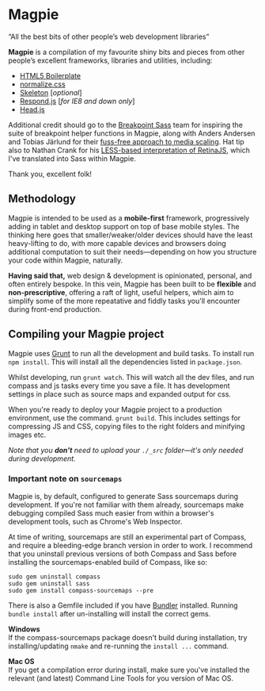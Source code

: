 # Magpie
&ldquo;All the best bits of other people&rsquo;s web development libraries&rdquo;

**Magpie** is a compilation of my favourite shiny bits and pieces from other people&rsquo;s excellent frameworks, libraries and utilities, including:

* [HTML5 Boilerplate](http://html5boilerplate.com/)
* [normalize.css](http://necolas.github.io/normalize.css/)
* [Skeleton](http://getskeleton.com) [_optional_]
* [Respond.js](https://github.com/scottjehl/Respond) [_for IE8 and down only_]
* [Head.js](http://headjs.com/)

Additional credit should go to the [Breakpoint Sass](http://breakpoint-sass.com/) team for inspiring the suite of breakpoint helper functions in Magpie, along with Anders Andersen and Tobias Järlund for their [fuss-free approach to media scaling](http://mobile.smashingmagazine.com/2013/09/16/responsive-images-performance-problem-case-study/). Hat tip also to Nathan Crank for his [LESS-based interpretation of RetinaJS](https://github.com/imulus/retinajs/tree/nathancrank-sass), which I've translated into Sass within Magpie.

Thank you, excellent folk!

## Methodology

Magpie is intended to be used as a **mobile-first** framework, progressively adding in tablet and desktop support on top of base mobile styles. The thinking here goes that smaller/weaker/older devices should have the least heavy-lifting to do, with more capable devices and browsers doing additional computation to suit their needs&mdash;depending on how you structure your code within Magpie, naturally.

**Having said that,** web design &amp; development is opinionated, personal, and often entirely bespoke. In this vein, Magpie has been built to be **flexible** and **non-prescriptive**, offering a raft of light, useful helpers, which aim to simplify some of the more repeatative and fiddly tasks you'll encounter during front-end production.

## Compiling your Magpie project

Magpie uses [Grunt](http://headjs.com/) to run all the development and build tasks. To install run `npm install`. This will install all the dependencies listed in `package.json`.

Whilst developing, run `grunt watch`. This will watch all the dev files, and run compass and js tasks every time you save a file. It has development settings in place such as source maps and expanded output for css.

When you're ready to deploy your Magpie project to a production environment, use the command. `grunt build`. This includes settings for compressing JS and CSS, copying files to the right folders and minifying images etc.

_Note that you **don't** need to upload your `./_src` folder—it's only needed during development._

### Important note on `sourcemaps`

Magpie is, by default, configured to generate Sass sourcemaps during development. If you're not familiar with them already, sourcemaps make debugging compiled Sass much easier from within a browser's development tools, such as Chrome's Web Inspector.

At time of writing, sourcemaps are still an experimental part of Compass, and require a bleeding-edge branch version in order to work. I recommend that you uninstall previous versions of both Compass and Sass before installing the sourcemaps-enabled build of Compass, like so:

`sudo gem uninstall compass`<br/>
`sudo gem uninstall sass`<br/>
`sudo gem install compass-sourcemaps --pre`

There is also a Gemfile included if you have [Bundler](http://bundler.io/) installed. Running `bundle install` after un-installing will install the correct gems.

**Windows**<br/>
If the compass-sourcemaps package doesn't build during installation, try installing/updating `nmake` and re-running the `install ...` command.

**Mac OS**<br/>
If you get a compilation error during install, make sure you've installed the relevant (and latest) Command Line Tools for you version of Mac OS.